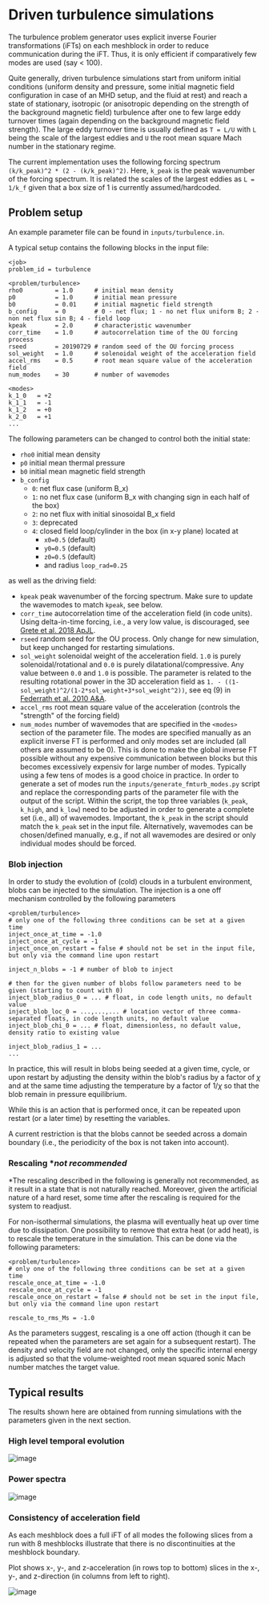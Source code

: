 # Driven turbulence simulations

The turbulence problem generator uses explicit inverse Fourier transformations (iFTs)
on each meshblock in order to reduce communication during the iFT.
Thus, it is only efficient if comparatively few modes are used (say < 100).

Quite generally, driven turbulence simulations start from uniform initial conditions
(uniform density and pressure, some initial magnetic field configuration in case of an
MHD setup, and the fluid at rest) and reach a state of stationary, isotropic (or anisotropic
depending on the strength of the background magnetic field) turbulence after one to few
large eddy turnover times (again depending on the background magnetic field strength).
The large eddy turnover time is usually defined as `T = L/U` with `L` being the scale
of the largest eddies and `U` the root mean square Mach number in the stationary regime.

The current implementation uses the following forcing spectrum
`(k/k_peak)^2 * (2 - (k/k_peak)^2)`.
Here, `k_peak` is the peak wavenumber of the forcing spectrum. It is related the scales of the largest eddies as
`L = 1/k_f` given that a box size of 1 is currently assumed/hardcoded.

## Problem setup

An example parameter file can be found in `inputs/turbulence.in`.

A typical setup contains the following blocks in the input file:

```
<job>
problem_id = turbulence

<problem/turbulence>
rho0         = 1.0      # initial mean density
p0           = 1.0      # initial mean pressure
b0           = 0.01     # initial magnetic field strength
b_config     = 0        # 0 - net flux; 1 - no net flux uniform B; 2 - non net flux sin B; 4 - field loop
kpeak        = 2.0      # characteristic wavenumber
corr_time    = 1.0      # autocorrelation time of the OU forcing process
rseed        = 20190729 # random seed of the OU forcing process
sol_weight   = 1.0      # solenoidal weight of the acceleration field
accel_rms    = 0.5      # root mean square value of the acceleration field
num_modes    = 30       # number of wavemodes

<modes>
k_1_0	= +2
k_1_1	= -1
k_1_2	= +0
k_2_0	= +1
...
```

The following parameters can be changed to control both the initial state:

- `rho0` initial mean density
- `p0` initial mean thermal pressure
- `b0` initial mean magnetic field strength
- `b_config`
  - `0`: net flux case (uniform B_x)
  - `1`: no net flux case (uniform B_x with changing sign in each half of the box)
  - `2`: no net flux with initial sinosoidal B_x field
  - `3`: deprecated
  - `4`: closed field loop/cylinder in the box (in x-y plane) located at
    - `x0=0.5` (default)
    - `y0=0.5` (default)
    - `z0=0.5` (default)
    - and radius `loop_rad=0.25`

as well as the driving field:

- `kpeak` peak wavenumber of the forcing spectrum. Make sure to update the wavemodes to match `kpeak`, see below.
- `corr_time` autocorrelation time of the acceleration field (in code units).
Using delta-in-time forcing, i.e., a very low value, is discouraged, see [Grete et al. 2018 ApJL](https://iopscience.iop.org/article/10.3847/2041-8213/aac0f5).
- `rseed` random seed for the OU process. Only change for new simulation, but keep unchanged for restarting simulations.
- `sol_weight` solenoidal weight of the acceleration field. `1.0` is purely solenoidal/rotational and `0.0` is purely dilatational/compressive. Any value between `0.0` and `1.0` is possible. The parameter is related to the resulting rotational power in the 3D acceleration field as
`1. - ((1-sol_weight)^2/(1-2*sol_weight+3*sol_weight^2))`, see eq (9) in [Federrath et al. 2010 A&A](
https://doi.org/10.1051/0004-6361/200912437).
- `accel_rms` root mean square value of the acceleration (controls the "strength" of the forcing field)
- `num_modes` number of wavemodes that are specified in the `<modes>` section of the parameter file.
The modes are specified manually as an explicit inverse FT is performed and only modes set are included (all others are assumed to be 0).
This is done to make the global inverse FT possible without any
expensive communication between blocks but this becomes excessively
expensiv for large number of modes.
Typically using a few tens of modes is a good choice in practice.
In order to generate a set of modes run the `inputs/generate_fmturb_modes.py` script and replace
the corresponding parts of the parameter file with the output of the script.
Within the script, the top three variables (`k_peak`, `k_high`, and `k_low`) need to be adjusted in
order to generate a complete set (i.e., all) of wavemodes.
Important, the `k_peak` in the script should match the `k_peak` set
in the input file.
Alternatively, wavemodes can be chosen/defined manually, e.g., if not all wavemodes are desired or
only individual modes should be forced.

### Blob injection

In order to study the evolution of (cold) clouds in a turbulent environment,
blobs can be injected to the simulation.
The injection is a one off mechanism controlled by the following parameters

```
<problem/turbulence>
# only one of the following three conditions can be set at a given time
inject_once_at_time = -1.0
inject_once_at_cycle = -1
inject_once_on_restart = false # should not be set in the input file, but only via the command line upon restart

inject_n_blobs = -1 # number of blob to inject

# then for the given number of blobs follow parameters need to be given (starting to count with 0)
inject_blob_radius_0 = ... # float, in code length units, no default value
inject_blob_loc_0 = ...,...,... # location vector of three comma-separated floats, in code length units, no default value
inject_blob_chi_0 = ... # float, dimensionless, no default value, density ratio to existing value

inject_blob_radius_1 = ...
...
```

In practice, this will result in blobs being seeded at a given time, cycle, or upon restart
by adjusting the density within the blob's radius by a factor of $\chi$ and
at the same time adjusting the temperature by a factor of $1/\chi$ so that the
blob remain in pressure equilibrium.

While this is an action that is performed once, it can be repeated upon restart (or a later
time) by resetting the variables.

A current restriction is that the blobs cannot be seeded across a domain boundary (i.e.,
the periodicity of the box is not taken into account).

### Rescaling **not recommended*

*The rescaling described in the following is generally not recommended, as it result in a
state that is not naturally reached.
Moreover, given the artificial nature of a hard reset, some time after the rescaling is
required for the system to readjust.

For non-isothermal simulations, the plasma will eventually heat up over time due to dissipation.
One possibility to remove that extra heat (or add heat), is to rescale the temperature in the simulation.
This can be done via the following parameters:

```
<problem/turbulence>
# only one of the following three conditions can be set at a given time
rescale_once_at_time = -1.0
rescale_once_at_cycle = -1
rescale_once_on_restart = false # should not be set in the input file, but only via the command line upon restart

rescale_to_rms_Ms = -1.0
```

As the parameters suggest, rescaling is a one off action (though it can be repeated when
the parameters are set again for a subsequent restart).
The density and velocity field are not changed, only the specific internal energy is
adjusted so that the volume-weighted root mean squared sonic Mach number matches
the target value.

## Typical results

The results shown here are obtained from running simulations with the parameters given in the next section.

### High level temporal evolution
![image](img/turb_evol.png)

### Power spectra
![image](img/turb_spec.png)

### Consistency of acceleration field
As each meshblock does a full iFT of all modes the following slices from a run with 8 meshblocks 
illustrate that there is no discontinuities at the meshblock boundary.

Plot shows x-, y-, and z-acceleration (in rows top to bottom) slices in the x-, y-, and z-direction (in columns from left to right).

![image](img/turb_acc.png)
